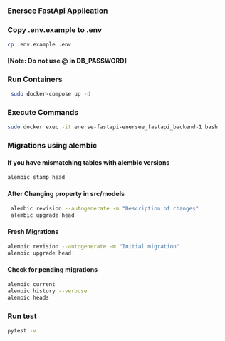 ### Enersee FastApi Application

### Copy .env.example to .env
```bash
cp .env.example .env
```
#### [Note: Do not use @ in DB_PASSWORD]

### Run Containers
```bash
 sudo docker-compose up -d 
```
### Execute Commands
```bash
sudo docker exec -it enerse-fastapi-enersee_fastapi_backend-1 bash 
```

### Migrations using alembic

#### If you have mismatching tables with alembic versions
```bash
alembic stamp head
```
#### After Changing property in src/models
```bash
 alembic revision --autogenerate -m "Description of changes"
 alembic upgrade head
```

#### Fresh Migrations
```bash
alembic revision --autogenerate -m "Initial migration"
alembic upgrade head
```
#### Check for pending migrations
```bash
alembic current
alembic history --verbose
alembic heads
```
### Run test 
```bash
pytest -v
```